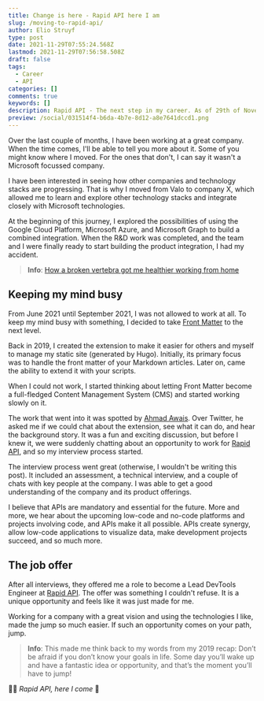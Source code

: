 ```yaml
---
title: Change is here - Rapid API here I am
slug: /moving-to-rapid-api/
author: Elio Struyf
type: post
date: 2021-11-29T07:55:24.568Z
lastmod: 2021-11-29T07:56:58.508Z
draft: false
tags:
  - Career
  - API
categories: []
comments: true
keywords: []
description: Rapid API - The next step in my career. As of 29th of November 2021, I joined Rapid API to become a Lead DevTools Engineer.
preview: /social/031514f4-b6da-4b7e-8d12-a8e7641dccd1.png
---
```


Over the last couple of months, I have been working at a great company. When the time comes, I'll be able to tell you more about it. Some of you might know where I moved. For the ones that don't, I can say it wasn't a Microsoft focussed company.

I have been interested in seeing how other companies and technology stacks are progressing. That is why I moved from Valo to company X, which allowed me to learn and explore other technology stacks and integrate closely with Microsoft technologies.

At the beginning of this journey, I explored the possibilities of using the Google Cloud Platform, Microsoft Azure, and Microsoft Graph to build a combined integration. When the R&D work was completed, and the team and I were finally ready to start building the product integration, I had my accident.

> **Info**: [How a broken vertebra got me healthier working from home](https://www.eliostruyf.com/broken-vertebra-healthier-working-home/)

## Keeping my mind busy

From June 2021 until September 2021, I was not allowed to work at all. To keep my mind busy with something, I decided to take [Front Matter](https://frontmatter.codes) to the next level. 

Back in 2019, I created the extension to make it easier for others and myself to manage my static site (generated by Hugo). Initially, its primary focus was to handle the front matter of your Markdown articles. Later on, came the ability to extend it with your scripts.

When I could not work, I started thinking about letting Front Matter become a full-fledged Content Management System (CMS) and started working slowly on it.

The work that went into it was spotted by [Ahmad Awais](https://twitter.com/MrAhmadAwais). Over Twitter, he asked me if we could chat about the extension, see what it can do, and hear the background story. It was a fun and exciting discussion, but before I knew it, we were suddenly chatting about an opportunity to work for [Rapid API](https://rapidapi.com), and so my interview process started.

The interview process went great (otherwise, I wouldn't be writing this post). It included an assessment, a technical interview, and a couple of chats with key people at the company. I was able to get a good understanding of the company and its product offerings.

I believe that APIs are mandatory and essential for the future. More and more, we hear about the upcoming low-code and no-code platforms and projects involving code, and APIs make it all possible. APIs create synergy, allow low-code applications to visualize data, make development projects succeed, and so much more.

## The job offer

After all interviews, they offered me a role to become a Lead DevTools Engineer at [Rapid API](https://rapidapi.com). The offer was something I couldn't refuse. It is a unique opportunity and feels like it was just made for me.

Working for a company with a great vision and using the technologies I like, made the jump so much easier. If such an opportunity comes on your path, jump. 

> **Info**: This made me think back to my words from my 2019 recap: Don’t be afraid if you don’t know your goals in life. Some day you’ll wake up and have a fantastic idea or opportunity, and that’s the moment you’ll have to jump!

🚴‍♂️ *Rapid API, here I come* 💨
